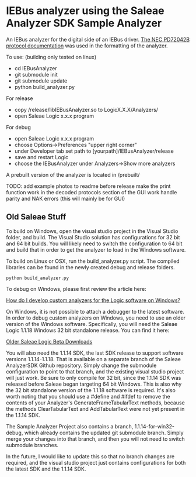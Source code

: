 # IEBus analyzer using the Saleae Analyzer SDK Sample Analyzer

An IEBus analyzer for the digital side of an IEBus driver.
[The NEC PD72042B protocol documentation](http://elinux.org/images/e/e1/UPD72042.pdf) was used in the formatting of the analyzer.

To use: (building only tested on linux)
* cd IEBusAnalyzer
* git submodule init
* git submodule update
* python build_analyzer.py

For release
* copy /release/libIEBusAnalyzer.so to LogicX.X.X/Analyzers/
* open Saleae Logic x.x.x program

For debug
* open Saleae Logic x.x.x program
* choose Options->Preferences "upper right corner"
* under Developer tab set path to [yourpath]/IEBusAnalyzer/release
* save and restart Logic
* choose the IEBusAnalyzer under Analyzers->Show more analyzers

A prebuilt version of the analyzer is located in /prebuilt/

TODO:
	add example photos to readme before release
	make the print function work in the decoded protocols section of the GUI work
	handle parity and NAK errors (this will mainly be for GUI)

## Old Saleae Stuff

To build on Windows, open the visual studio project in the Visual Studio folder, and build. The Visual Studio solution has configurations for 32 bit and 64 bit builds. You will likely need to switch the configuration to 64 bit and build that in order to get the analyzer to load in the Windows software.

To build on Linux or OSX, run the build_analyzer.py script. The compiled libraries can be found in the newly created debug and release folders.

	python build_analyzer.py

To debug on Windows, please first review the article here:

[How do I develop custom analyzers for the Logic software on Windows?](http://support.saleae.com/hc/en-us/articles/208666946)

On Windows, it is not possible to attach a debugger to the latest software. In order to debug custom analyzers on Windows, you need to use an older version of the Windows software.
Specifically, you will need the Saleae Logic 1.1.18 Windows 32 bit standalone release. You can find it here:

[Older Saleae Logic Beta Downloads](http://support.saleae.com/hc/en-us/articles/210245603)

You will also need the 1.1.14 SDK, the last SDK release to support software versions 1.1.14-1.1.18. That is available on a separate branch of the Saleae AnalyzerSDK Github repository. Simply change the submodule configuration to point to that branch, and the existing visual studio project will just work. Be sure to only compile for 32 bit, since the 1.1.14 SDK was released before Saleae began targeting 64 bit Windows. This is also why the 32 bit standalone version of the 1.1.18 software is required.
It's also worth noting that you should use a #define and #ifdef to remove the contents of your Analyzer's GenerateFrameTabularText methods, because the methods ClearTabularText and AddTabularText were not yet present in the 1.1.14 SDK.

The Sample Analyzer Project also contains a branch, 1.1.14-for-win32-debug, which already contains the updated git submodule branch. Simply merge your changes into that branch, and then you will not need to switch submodule branches.

In the future, I would like to update this so that no branch changes are required, and the visual studio project just contains configurations for both the latest SDK and the 1.1.14 SDK.
